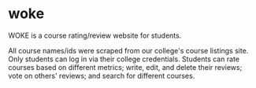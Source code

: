 # woke
WOKE is a course rating/review website for students.

All course names/ids were scraped from our college's course listings site. Only students can log in via their college credentials. 
Students can rate courses based on different metrics; write, edit, and delete their reviews; vote on others' reviews; and search for different courses.
